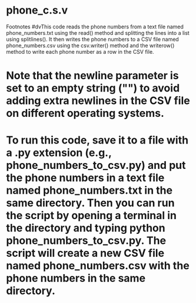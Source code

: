 # phone_c.s.v
 Footnotes
#dvThis code reads the phone numbers from a text file named phone_numbers.txt using the read() method and splitting the lines into a list using splitlines(). It then writes the phone numbers to a CSV file named phone_numbers.csv using the csv.writer() method and the writerow() method to write each phone number as a row in the CSV file.

# Note that the newline parameter is set to an empty string ("") to avoid adding extra newlines in the CSV file on different operating systems.

# To run this code, save it to a file with a .py extension (e.g., phone_numbers_to_csv.py) and put the phone numbers in a text file named phone_numbers.txt in the same directory. Then you can run the script by opening a terminal in the directory and typing python phone_numbers_to_csv.py. The script will create a new CSV file named phone_numbers.csv with the phone numbers in the same directory.
